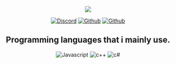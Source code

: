 <p align="center">
  <a href="https://rustylake.xyz">
    <img src="https://media.discordapp.net/attachments/824034997039005736/833689226355802132/banner.png?width=1440&height=507"></a>
</p>
<p align="center">
    <a href="https://discordapp.com/users/324910128526786572">
   <img alt="Discord" src="https://img.shields.io/badge/Discord-papaya%230208-7289DA?style=for-the-badge&logo=discord&logoColor=7289DA&logoWidth=20&labelColor=000'"></a>  
  <a href="https://wysparetardow.pl/">
   <img alt="Github" src="https://img.shields.io/github/followers/mangotelezakupy?color=1DA1F2&logo=github&label=Followers&style=for-the-badge"></a>   
   <a href="https://wysparetardow.pl/">
   <img alt="Github" src="https://img.shields.io/website?label=mangotelezakupy&style=for-the-badge&url=https://wysparetardow.pl/"></a> 
</p>


<h2 align="center">Programming languages that i mainly use.</h2>
<p align="center">
  <img alt="Javascript" src="https://img.shields.io/badge/-JavaScript-090909?style=for-the-badge&logo=JavaScript&logoColor=E9D54D"></a> 
  <img alt="c++" src="https://img.shields.io/badge/-C++-090909?style=for-the-badge&logo=C%2b%2b&logoColor=6296CC"></a> 
  <img alt="c#" src="https://img.shields.io/badge/-CSHARP-090909?style=for-the-badge&logo=C%2b%2b&logoColor=6296CC"></a>
</p>
<br/>

</pre> 
